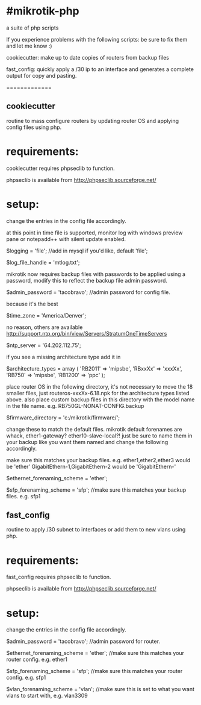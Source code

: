 #mikrotik-php
=============
a suite of php scripts 

If you experience problems with the following scripts:
be sure to fix them and let me know :)

cookiecutter: make up to date copies of routers from backup files

fast_config: quickly apply a /30 ip to an interface and generates a complete output for copy and pasting.

=============


## cookiecutter


routine to mass configure routers by updating router OS and applying config files using php.

requirements:
=============

cookiecutter requires phpseclib to function. 

phpseclib is available from http://phpseclib.sourceforge.net/


setup:
=============

change the entries in the config file accordingly.

at this point in time file is supported, monitor log with windows preview pane or notepadd++ with silent update enabled.

$logging = 'file'; //add in mysql if you'd like, default 'file';

$log_file_handle = 'mtlog.txt';

mikrotik now requires backup files with passwords to be applied using a password, modify this to reflect the backup file admin password. 

$admin_password = 'tacobravo'; //admin password for config file.

because it's the best

$time_zone = 'America/Denver';

no reason, others are available http://support.ntp.org/bin/view/Servers/StratumOneTimeServers

$ntp_server = '64.202.112.75';

if you see a missing architecture type add it in

$architecture_types = array (
	'RB2011' => 'mipsbe',
	'RBxxXx' => 'xxxXx',
	'RB750' => 'mipsbe',
	'RB1200' => 'ppc'
);

place router OS in the following directory, it's not necessary to move the 18 smaller files, just routeros-xxxXx-6.18.npk for the architecture types listed above.
also place custom backup files in this directory with the model name in the file name. e.g. RB750GL-NONAT-CONFIG.backup

$firmware_directory = 'c:/mikrotik/firmware/';

change these to match the default files. mikrotik default forenames are whack, ether1-gateway? ether10-slave-local?! just be sure to name them in your backup like you want them named and change the following accordingly.

make sure this matches your backup files. e.g. ether1,ether2,ether3 would be 'ether' GigabitEthern-1,GigabitEthern-2 would be 'GigabitEthern-'

$ethernet_forenaming_scheme = 'ether'; 

$sfp_forenaming_scheme = 'sfp'; //make sure this matches your backup files. e.g. sfp1


## fast_config

routine to apply /30 subnet to interfaces or add them to new vlans using php.

requirements:
=============

fast_config requires phpseclib to function. 

phpseclib is available from http://phpseclib.sourceforge.net/


setup:
=============

change the entries in the config file accordingly.

$admin_password = 'tacobravo'; //admin password for router.

$ethernet_forenaming_scheme = 'ether'; //make sure this matches your router config. e.g. ether1 

$sfp_forenaming_scheme = 'sfp'; //make sure this matches your router config. e.g. sfp1

$vlan_forenaming_scheme = 'vlan'; //make sure this is set to what you want vlans to start with, e.g. vlan3309
